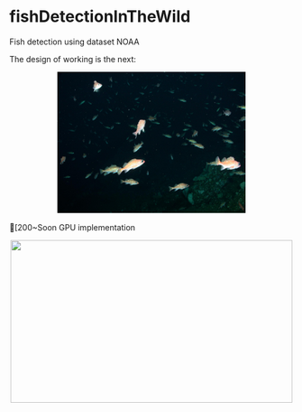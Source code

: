 # fishDetectionInTheWild

Fish detection using dataset NOAA

The design of working is the next:

<p align="center">
    <img src="Images/Set2_DSCN2769.jpg" height="250px">
</p>

[200~Soon GPU implementation

<p align="center">
     <a href = 'https://youtu.be/VXXEuazupoM'>
        <img src = 'Images/Set2_DSCN2769' width = '500px' height = '288px'>
     </a>
</p>

